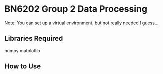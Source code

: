 # BN6202 Group 2 Data Processing

Note: You can set up a virtual environment, but not really needed I guess...

## Libraries Required
numpy
matplotlib

## How to Use


